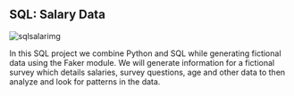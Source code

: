 ## SQL: Salary Data

![sqlsalarimg](https://github.com/guzmanwolfrank/SQL/assets/29739578/8b0fd546-6254-45fe-9807-88bceb4fe859)



In this SQL project we combine Python and SQL while generating fictional data using the Faker module.
We will generate information for a fictional survey which details salaries, survey questions, age and other data to then analyze and look for patterns in the data.


